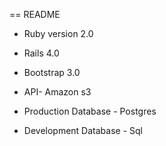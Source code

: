 == README


* Ruby version 2.0

* Rails 4.0

* Bootstrap 3.0

* API- Amazon s3

* Production Database - Postgres

* Development Database - Sql


